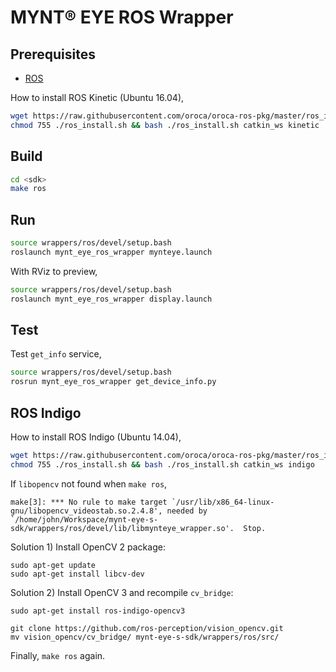 # MYNT® EYE ROS Wrapper

## Prerequisites

* [ROS](http://www.ros.org/)

How to install ROS Kinetic (Ubuntu 16.04),

```bash
wget https://raw.githubusercontent.com/oroca/oroca-ros-pkg/master/ros_install.sh && \
chmod 755 ./ros_install.sh && bash ./ros_install.sh catkin_ws kinetic
```

## Build

```bash
cd <sdk>
make ros
```

## Run

```bash
source wrappers/ros/devel/setup.bash
roslaunch mynt_eye_ros_wrapper mynteye.launch
```

With RViz to preview,

```bash
source wrappers/ros/devel/setup.bash
roslaunch mynt_eye_ros_wrapper display.launch
```

## Test

Test `get_info` service,

```bash
source wrappers/ros/devel/setup.bash
rosrun mynt_eye_ros_wrapper get_device_info.py
```

## ROS Indigo

How to install ROS Indigo (Ubuntu 14.04),

```bash
wget https://raw.githubusercontent.com/oroca/oroca-ros-pkg/master/ros_install.sh && \
chmod 755 ./ros_install.sh && bash ./ros_install.sh catkin_ws indigo
```

If `libopencv` not found when `make ros`,

    make[3]: *** No rule to make target `/usr/lib/x86_64-linux-gnu/libopencv_videostab.so.2.4.8', needed by `/home/john/Workspace/mynt-eye-s-sdk/wrappers/ros/devel/lib/libmynteye_wrapper.so'.  Stop.

Solution 1) Install OpenCV 2 package:

```
sudo apt-get update
sudo apt-get install libcv-dev
```

Solution 2) Install OpenCV 3 and recompile `cv_bridge`:

```
sudo apt-get install ros-indigo-opencv3

git clone https://github.com/ros-perception/vision_opencv.git
mv vision_opencv/cv_bridge/ mynt-eye-s-sdk/wrappers/ros/src/
```

Finally, `make ros` again.

<!--
rosdep update
rosdep install --from-paths src --ignore-src --rosdistro $ROS_DISTRO -y
-->
